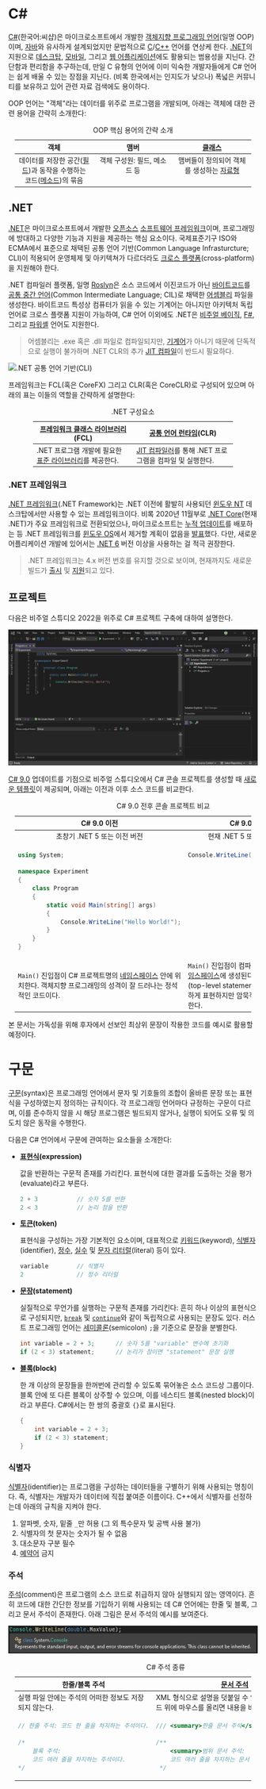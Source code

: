# C#
[C#](https://learn.microsoft.com/en-us/dotnet/csharp/)(한국어:씨샵)은 마이크로소프트에서 개발한 [객체지향 프로그래밍 언어](https://ko.wikipedia.org/wiki/객체_지향_프로그래밍)(일명 OOP)이며, [자바](https://ko.wikipedia.org/wiki/자바_(프로그래밍_언어))와 유사하게 설계되었지만 문법적으로 [C](ko.C)/[C++](ko.Cpp) 언어를 연상케 한다. [.NET](#net)의 지원으로 [데스크탑](https://ko.wikipedia.org/wiki/응용_소프트웨어), [모바일](https://ko.wikipedia.org/wiki/모바일_응용_소프트웨어), 그리고 [웹 어플리케이션](https://ko.wikipedia.org/wiki/웹_애플리케이션)에도 활용되는 범용성을 지닌다. 간단함과 편리함을 추구하는데, 만일 C 유형의 언어에 이미 익숙한 개발자들에게 C# 언어는 쉽게 배울 수 있는 장점을 지닌다. (비록 한국에서는 인지도가 낮으나) 폭넓은 커뮤니티를 보유하고 있어 관련 자료 검색에도 용이하다.

OOP 언어는 "객체"라는 데이터를 위주로 프로그램을 개발되며, 아래는 객체에 대한 관련 용어을 간략히 소개한다:

<table style="width: 95%; margin-left: auto; margin-right: auto;">
<caption style="caption-side: top;">OOP 핵심 용어의 간략 소개</caption>
<colgroup><col style="width: 33.3%;"/><col style="width: 33.4%;"/><col style="width: 33.3%;"/></colgroup>
<thead><tr><th style="text-align: center;">객체</th><th style="text-align: center;">맴버</th><th style="text-align: center;"><a href="#클래스">클래스</a></th></tr></thead>
<tbody><tr style="vertical-align: top; text-align: center;"><td>데이터를 저장한 공간(<a href="#변수">필드</a>)과 동작을 수행하는 코드(<a href="#함수">메소드</a>)의 묶음</td><td>객체 구성원: 필드, 메소드 등</td><td>맴버들이 정의되어 객체를 생성하는 <a href="#자료형">자료형</a></td></tr>
</tbody>
</table>

## .NET
[.NET](https://ko.wikipedia.org/wiki/닷넷)은 마이크로소프트에서 개발한 [오픈소스](https://github.com/dotnet/dotnet) [소프트웨어 프레임워크](https://ko.wikipedia.org/wiki/소프트웨어_프레임워크)이며, 프로그래밍에 방대하고 다양한 기능과 지원을 제공하는 핵심 요소이다. 국제표준기구 ISO와 ECMA에서 표준으로 채택된 공통 언어 기반(Common Language Infrasturcture; CLI)이 적용되어 운영체제 및 아키텍쳐가 다르더라도 [크로스 플랫폼](https://ko.wikipedia.org/wiki/크로스_플랫폼)(cross-platform)을 지원해야 한다.

.NET 컴파일러 플랫폼, 일명 <a href="https://en.wikipedia.org/wiki/Roslyn_(compiler)">Roslyn</a>은 소스 코드에서 이진코드가 아닌 [바이트코드](https://ko.wikipedia.org/wiki/바이트코드)를 [공통 중간 언어](https://ko.wikipedia.org/wiki/공통_중간_언어)(Common Intermediate Language; CIL)로 채택한 [어셈블리](https://learn.microsoft.com/en-us/dotnet/standard/assembly/) 파일을 생성한다. 바이트코드 특성상 컴퓨터가 읽을 수 있는 기계어는 아니지만 아키텍처 독립 언어로 크로스 플랫폼 지원이 가능하여, C# 언어 이외에도 .NET은 [비주얼 베이직](https://ko.wikipedia.org/wiki/비주얼_베이직_닷넷), [F#](https://ko.wikipedia.org/wiki/F_샤프), 그리고 [파워셸](PowerShell.md) 언어도 지원한다.

> 어셈블리는 .exe 혹은 .dll 파일로 컴파일되지만, <a href="https://ko.wikipedia.org/wiki/기계어">기계어</a>가 아니기 때문에 단독적으로 실행이 불가하며 .NET CLR의 추가 [JIT 컴파일](Compiler.md#jit-컴파일)이 반드시 필요하다.

![.NET 공통 언어 기반(CLI)](https://upload.wikimedia.org/wikipedia/commons/8/85/Overview_of_the_Common_Language_Infrastructure.svg)

프레임워크는 FCL(혹은 CoreFX) 그리고 CLR(혹은 CoreCLR)로 구성되어 있으며 아래의 표는 이들의 역할을 간략하게 설명한다:

<table style="table-layout: fixed; width: 80%; margin-left: auto; margin-right: auto;">
<caption style="caption-side: top;">.NET 구성요소</caption>
<colgroup><col style="width: 50%;"/><col style="width: 50%;"/></colgroup>
<thead><tr><th style="text-align: center;"><a href="https://en.wikipedia.org/wiki/Framework_Class_Library">프레임워크 클래스 라이브러리</a>(FCL)</th><th style="text-align: center;"><a href="https://ko.wikipedia.org/wiki/공통_언어_런타임">공통 언어 런타임</a>(CLR)</th></tr></thead>
<tbody>
<tr><td>.NET 프로그램 개발에 필요한 <a href="https://ko.wikipedia.org/wiki/표준_라이브러리">표준 라이브러리</a>를 제공한다.</td><td><a href="Compiler.md#jit-컴파일">JIT 컴파일러</a>를 통해 .NET 프로그램을 컴파일 및 실행한다.</td></tr>
</tbody>
</table>

### .NET 프레임워크
[.NET 프레임워크](https://ko.wikipedia.org/wiki/닷넷_프레임워크)(.NET Framework)는 .NET 이전에 활발히 사용되던 [윈도우 NT](Windows.md) 데스크탑에서만 사용할 수 있는 프레임워크이다. 비록 2020년 11월부로 [.NET Core](#net)(현재 .NET)가 주요 프레임워크로 전환되었으나, 마이크로소프트는  [누적 업데이트](WaaS.md#업데이트)를 배포하는 등 .NET 프레임워크를 [윈도우 OS](Windows.md)에서 제거할 계획이 없음을 [발표](https://learn.microsoft.com/en-us/dotnet/core/whats-new/dotnet-5#net-5-doesnt-replace-net-framework)했다. 다만, 새로운 어플리케이션 개발에 있어서는 [.NET 6](https://learn.microsoft.com/en-us/dotnet/core/whats-new/dotnet-6) 버전 이상을 사용하는 걸 적극 권장한다.

> .NET 프레임워크는 4.x 버전 번호를 유지할 것으로 보이며, 현재까지도 새로운 빌드가 [출시](https://learn.microsoft.com/en-us/dotnet/framework/whats-new/) 및 [지원](https://learn.microsoft.com/en-us/lifecycle/products/microsoft-net-framework)되고 있다.

## 프로젝트
다음은 비주얼 스튜디오 2022을 위주로 C# 프로젝트 구축에 대하여 설명한다.

![비주얼 스튜디오 C# 프로그래밍 화면](./images/visual_studio_csharp.png)

[C# 9.0](https://learn.microsoft.com/en-us/dotnet/csharp/whats-new/csharp-9) 업데이트를 기점으로 비주얼 스튜디오에서 C# 콘솔 프로젝트를 생성할 때 [새로운 템플릿](https://learn.microsoft.com/en-us/dotnet/core/tutorials/top-level-templates)이 제공되며, 아래는 이전과 이후 소스 코드를 비교한다.

<table style="table-layout: fixed; width: 95%; margin-left: auto; margin-right: auto;">
<caption style="caption-side: top;">C# 9.0 전후 콘솔 프로젝트 비교</caption>
<colgroup><col style="width: 50%;"/><col style="width: 50%;"/></colgroup>
<thead><tr><th style="text-align: center;">C# 9.0 이전</th><th style="text-align: center;">C# 9.0 이후</th></tr></thead>
<tbody>
<tr style="text-align: center;"><td>초창기 .NET 5 또는 이전 버전</td><td>현재 .NET 5 또는 이후 버전</td></tr><tr style="vertical-align: top; overflow-wrap: break-word;"><td>

```cs
using System;

namespace Experiment
{
    class Program
    {
        static void Main(string[] args)
        {
            Console.WriteLine("Hello World!");
        }
    }
}
```
</td><td>

```cs
Console.WriteLine("Hello World!");
```
</td></tr><tr><td><code>Main()</code> 진입점이 C# 프로젝트명의 <a href="#네임스페이스">네임스페이스</a> 안에 위치한다. 객체지향 프로그래밍의 성격이 잘 드러나는 정석적인 코드이다.</td><td><code>Main()</code> 진입점이 컴파일러에 의해 <a href="#전역-네임스페이스">전역 네임스페이스</a>에 생성된다. <a href="https://learn.microsoft.com/en-us/dotnet/csharp/fundamentals/program-structure/top-level-statements">최상위 문장</a>(top-level statements)은 코드를 간결하게 표현하지만 암묵적인 규칙들이 존재한다.</td></tr>
</tbody>
</table>

본 문서는 가독성을 위해 후자에서 선보인 최상위 문장이 작용한 코드를 예시로 활용할 예정이다.

# 구문
[구문](https://ko.wikipedia.org/wiki/구문_(프로그래밍_언어))(syntax)은 프로그래밍 언어에서 문자 및 기호들의 조합이 올바른 문장 또는 표현식을 구성하였는지 정의하는 규칙이다. 각 프로그래밍 언어마다 규정하는 구문이 다르며, 이를 준수하지 않을 시 해당 프로그램은 빌드되지 않거나, 실행이 되어도 오류 및 의도치 않은 동작을 수행한다.

다음은 C# 언어에서 구문에 관여하는 요소들을 소개한다:

* **[표현식](https://learn.microsoft.com/en-us/dotnet/csharp/language-reference/language-specification/expressions)(expression)**
    
    값을 반환하는 구문적 존재를 가리킨다. 표현식에 대한 결과를 도출하는 것을 평가(evaluate)라고 부른다.
    
    ```cs
    2 + 3           // 숫자 5를 반환
    2 < 3           // 논리 참을 반환
    ```

* **[토큰](https://learn.microsoft.com/en-us/dotnet/csharp/language-reference/language-specification/lexical-structure#64-tokens)(token)**

    표현식을 구성하는 가장 기본적인 요소이며, 대표적으로 [키워드](https://learn.microsoft.com/en-us/dotnet/csharp/language-reference/keywords/)(keyword), [식별자](#식별자)(identifier), [정수](https://learn.microsoft.com/en-us/dotnet/csharp/language-reference/language-specification/lexical-structure#6453-integer-literals), [실수](https://learn.microsoft.com/en-us/dotnet/csharp/language-reference/language-specification/lexical-structure#6454-real-literals) 및 [문자 리터럴](https://learn.microsoft.com/en-us/dotnet/csharp/language-reference/language-specification/lexical-structure#6455-character-literals)(literal) 등이 있다.

    ```cs
    variable        // 식별자
    2               // 정수 리터럴
    ```

* **[문장](https://learn.microsoft.com/en-us/dotnet/csharp/language-reference/language-specification/statements)(statement)**
    
    실질적으로 무언가를 실행하는 구문적 존재를 가리킨다: 흔히 하나 이상의 표현식으로 구성되지만, [`break`](#break-문) 및 [`continue`](#continue-문)와 같이 독립적으로 사용되는 문장도 있다. 러스트 프로그래밍 언어는 [세미콜론](https://ko.wikipedia.org/wiki/새줄_문자)(semicolon) `;`을 기준으로 문장을 분별한다. 

    ```cs
    int variable = 2 + 3;      // 숫자 5를 "variable" 변수에 초기화
    if (2 < 3) statement;      // 논리가 참이면 "statement" 문장 실행
    ```

* **[블록](https://ko.wikipedia.org/wiki/블록_(프로그래밍))(block)**

    한 개 이상의 문장들을 한꺼번에 관리할 수 있도록 묶어놓은 소스 코드상 그룹이다. 블록 안에 또 다른 블록이 상주할 수 있으며, 이를 네스티드 블록(nested block)이라고 부른다. C#에서는 한 쌍의 중괄호 `{}`로 표시된다.

    ```cs
    {
        int variable = 2 + 3;
        if (2 < 3) statement;
    }
    ```

### 식별자
[식별자](https://learn.microsoft.com/en-us/dotnet/csharp/fundamentals/coding-style/identifier-names)(identifier)는 프로그램을 구성하는 데이터들을 구별하기 위해 사용되는 명칭이다. 즉, 식별자는 개발자가 데이터에 직접 붙여준 이름이다. C++에서 식별자를 선정하는데 아래의 규칙을 지켜야 한다.

1. 알파벳, 숫자, 밑줄 `_`만 허용 (그 외 특수문자 및 공백 사용 불가)
2. 식별자의 첫 문자는 숫자가 될 수 없음
3. 대소문자 구분 필수
4. [예약어](https://ko.wikipedia.org/wiki/예약어) 금지

### 주석
[주석](https://learn.microsoft.com/en-us/dotnet/csharp/language-reference/tokens/comments)(comment)은 프로그램의 소스 코드로 취급하지 않아 실행되지 않는 영역이다. 흔히 코드에 대한 간단한 정보를 기입하기 위해 사용되는 데 C# 언어에는 한줄 및 블록, 그리고 문서 주석이 존재한다. 아래 그림은 문서 주석의 예시를 보여준다.

![비주얼 스튜디오의 C# 프로그래밍 언어 문서 주석 예시](./images/csharp_documentation_comment.png)

<table style="table-layout: fixed; width: 95%; margin-left: auto; margin-right: auto;">
<caption style="caption-side: top;">C# 주석 종류</caption>
<colgroup><col style="width: 50%;"/><col style="width: 50%;"/></colgroup>
<thead><tr><th style="text-align: center;">한줄/블록 주석</th><th style="text-align: center;"><a href="https://learn.microsoft.com/en-us/dotnet/csharp/language-reference/language-specification/documentation-comments">문서 주석</a></th></tr></thead>
<tbody>
<tr><td>실행 파일 안에는 주석의 어떠한 정보도 저장되지 않는다.</td><td>XML 형식으로 설명을 덧붙일 수 있도록 한다. 해당 코드 위에 마우스를 올리면 내용을 바로 확인할 수 있다.</td></tr>
<tr style="vertical-align: top; overflow-wrap: break-word;"><td>

```cs
// 한줄 주석: 코드 한 줄을 차지하는 주석이다.

/*
    블록 주석:
    코드 여러 줄을 차지하는 주석이다.
*/
```
</td><td>

```cs
/// <summary>한줄 문서 주석</summary>

/**
    <summary>범위 문서 주석:
    코드 여러 줄을 차지하는 문서 주석이다.</summary>
 */
```
</td></tr>
</tbody>
</table>
